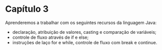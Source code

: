 Capítulo 3
==========

Aprenderemos a trabalhar com os seguintes recursos da linguagem Java:
  
  + declaração, atribuição de valores, casting e comparação de variáveis;
  + controle de fluxo através de if e else;
  + instruções de laço for e while, controle de fluxo com break e continue.

